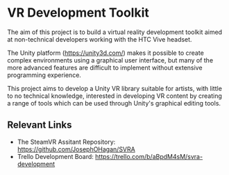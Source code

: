 # VR Development Toolkit
The aim of this project is to build a virtual reality development toolkit aimed at non-technical developers working with the HTC Vive headset.

The Unity platform (https://unity3d.com/) makes it possible to create complex environments using a graphical user interface, but many of the more advanced features are difficult to implement without extensive programming experience.

This project aims to develop a Unity VR library suitable for artists, with little to no technical knowledge, interested in developing VR content by creating a range of tools which can be used through Unity's graphical editing tools.

## Relevant Links
* The SteamVR Assitant Repository: https://github.com/JosephOHagan/SVRA
* Trello Development Board: https://trello.com/b/aBpdM4sM/svra-development
